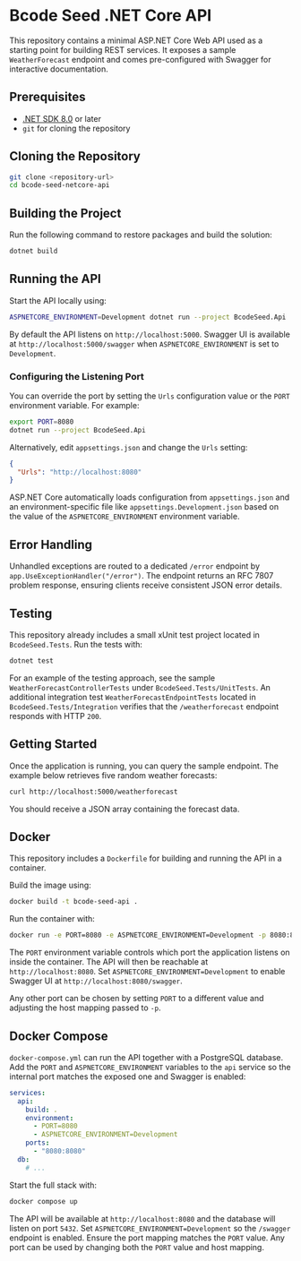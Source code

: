 # Bcode Seed .NET Core API

This repository contains a minimal ASP.NET Core Web API used as a starting point for building REST services. It exposes a sample `WeatherForecast` endpoint and comes pre-configured with Swagger for interactive documentation.

## Prerequisites

- [.NET SDK 8.0](https://dotnet.microsoft.com/download) or later
- `git` for cloning the repository

## Cloning the Repository

```bash
git clone <repository-url>
cd bcode-seed-netcore-api
```

## Building the Project

Run the following command to restore packages and build the solution:

```bash
dotnet build
```

## Running the API

Start the API locally using:

```bash
ASPNETCORE_ENVIRONMENT=Development dotnet run --project BcodeSeed.Api
```

By default the API listens on `http://localhost:5000`. Swagger UI is available at `http://localhost:5000/swagger` when `ASPNETCORE_ENVIRONMENT` is set to `Development`.

### Configuring the Listening Port

You can override the port by setting the `Urls` configuration value or the `PORT` environment variable. For example:

```bash
export PORT=8080
dotnet run --project BcodeSeed.Api
```

Alternatively, edit `appsettings.json` and change the `Urls` setting:

```json
{
  "Urls": "http://localhost:8080"
}
```

ASP.NET Core automatically loads configuration from `appsettings.json` and an
environment-specific file like `appsettings.Development.json` based on the value
of the `ASPNETCORE_ENVIRONMENT` environment variable.

## Error Handling

Unhandled exceptions are routed to a dedicated `/error` endpoint by
`app.UseExceptionHandler("/error")`. The endpoint returns an RFC 7807
problem response, ensuring clients receive consistent JSON error details.

## Testing

This repository already includes a small xUnit test project located in `BcodeSeed.Tests`. Run the tests with:

```bash
dotnet test
```

For an example of the testing approach, see the sample `WeatherForecastControllerTests` under `BcodeSeed.Tests/UnitTests`.
An additional integration test `WeatherForecastEndpointTests` located in `BcodeSeed.Tests/Integration` verifies that the `/weatherforecast` endpoint responds with HTTP `200`.

## Getting Started

Once the application is running, you can query the sample endpoint. The example below retrieves five random weather forecasts:

```bash
curl http://localhost:5000/weatherforecast
```

You should receive a JSON array containing the forecast data.


## Docker

This repository includes a `Dockerfile` for building and running the API in a container.

Build the image using:

```bash
docker build -t bcode-seed-api .
```

Run the container with:

```bash
docker run -e PORT=8080 -e ASPNETCORE_ENVIRONMENT=Development -p 8080:8080 bcode-seed-api
```

The `PORT` environment variable controls which port the application listens on inside the container. The API will then be reachable at `http://localhost:8080`. Set `ASPNETCORE_ENVIRONMENT=Development` to enable Swagger UI at `http://localhost:8080/swagger`.

Any other port can be chosen by setting `PORT` to a different value and adjusting the host mapping passed to `-p`.


## Docker Compose

`docker-compose.yml` can run the API together with a PostgreSQL database. Add the `PORT` and `ASPNETCORE_ENVIRONMENT` variables to the `api` service so the internal port matches the exposed one and Swagger is enabled:

```yaml
services:
  api:
    build: .
    environment:
      - PORT=8080
      - ASPNETCORE_ENVIRONMENT=Development
    ports:
      - "8080:8080"
  db:
    # ...
```

Start the full stack with:

```bash
docker compose up
```

The API will be available at `http://localhost:8080` and the database will listen on port `5432`. Set `ASPNETCORE_ENVIRONMENT=Development` so the `/swagger` endpoint is enabled. Ensure the port mapping matches the `PORT` value. Any port can be used by changing both the `PORT` value and host mapping.
